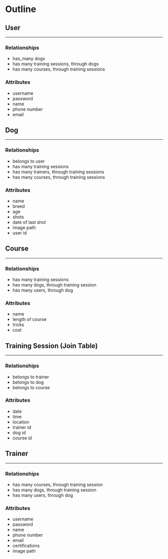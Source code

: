 # Outline

## User
___
### Relationships
- has_many dogs
- has many training sessions, through dogs
- has many courses, through training sessions
### Attributes
- username
- password
- name
- phone number
- email 

## Dog
___
### Relationships
- belongs to user
- has many training sessions
- has many trainers, through training sessions
- has many courses, through training sessions
### Attributes
- name
- breed
- age
- shots
- date of last shot 
- image path
- user id

## Course
___
### Relationships
- has many training sessions
- has many dogs, through training session
- has many users, through dog
### Attributes
- name
- length of course
- tricks
- cost 


## Training Session (Join Table)
___
### Relationships
- belongs to trainer
- belongs to dog
- belongs to course
### Attributes
- date
- time
- location 
- trainer id
- dog id
- course id

## Trainer
___
### Relationships
- has many courses, through training session
- has many dogs, through training session
- has many users, through dog
### Attributes
- username
- password
- name
- phone number
- email
- certifications
- image path
